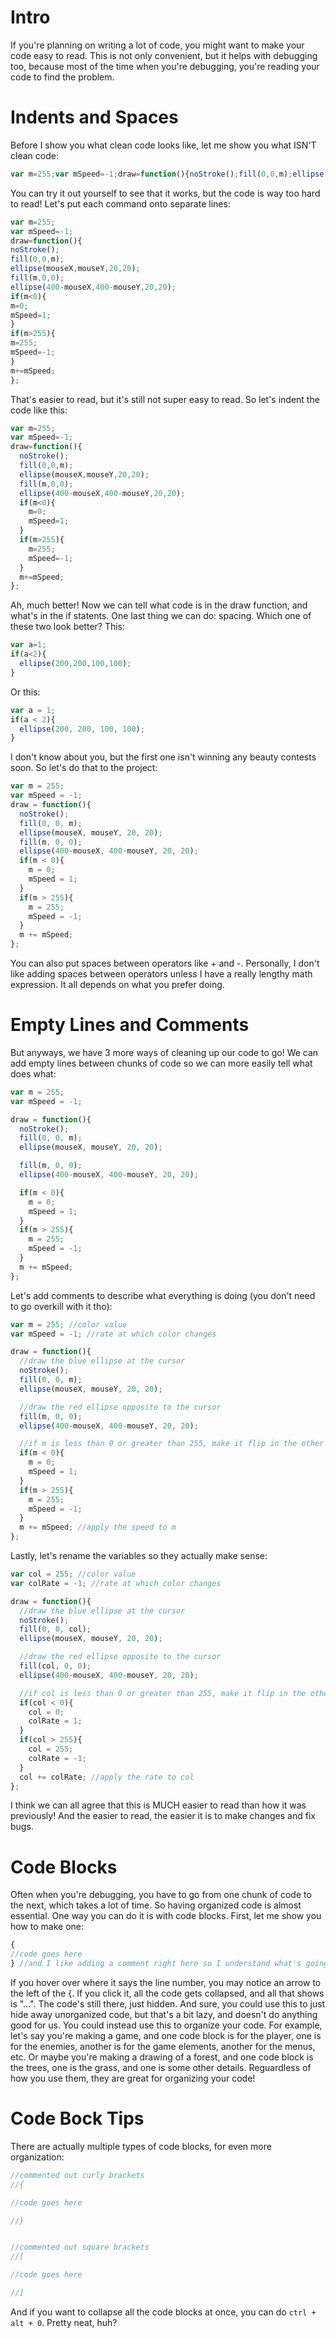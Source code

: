 # Intro
If you're planning on writing a lot of code, you might want to make your code easy to read. This is not only convenient, but it helps with debugging too, because most of the time when you're debugging, you're reading your code to find the problem.

# Indents and Spaces
Before I show you what clean code looks like, let me show you what ISN'T clean code:
```js
var m=255;var mSpeed=-1;draw=function(){noStroke();fill(0,0,m);ellipse(mouseX,mouseY,20,20);fill(m,0,0);ellipse(400-mouseX,400-mouseY,20,20);if(m<0){m=0;mSpeed=1;}if(m>255){m=255;mSpeed=-1;}m+=mSpeed;};
```
You can try it out yourself to see that it works, but the code is way too hard to read! Let's put each command onto separate lines:
```js
var m=255;
var mSpeed=-1;
draw=function(){
noStroke();
fill(0,0,m);
ellipse(mouseX,mouseY,20,20);
fill(m,0,0);
ellipse(400-mouseX,400-mouseY,20,20);
if(m<0){
m=0;
mSpeed=1;
}
if(m>255){
m=255;
mSpeed=-1;
}
m+=mSpeed;
};
```
That's easier to read, but it's still not super easy to read. So let's indent the code like this:
```js
var m=255;
var mSpeed=-1;
draw=function(){
  noStroke();
  fill(0,0,m);
  ellipse(mouseX,mouseY,20,20);
  fill(m,0,0);
  ellipse(400-mouseX,400-mouseY,20,20);
  if(m<0){
    m=0;
    mSpeed=1;
  }
  if(m>255){
    m=255;
    mSpeed=-1;
  }
  m+=mSpeed;
};
```
Ah, much better! Now we can tell what code is in the draw function, and what's in the if statents. One last thing we can do: spacing. Which one of these two look better? This:
```js
var a=1;
if(a<2){
  ellipse(200,200,100,100);
}
```
Or this:
```js
var a = 1;
if(a < 2){
  ellipse(200, 200, 100, 100);
}
```
I don't know about you, but the first one isn't winning any beauty contests soon. So let's do that to the project:
```js
var m = 255;
var mSpeed = -1;
draw = function(){
  noStroke();
  fill(0, 0, m);
  ellipse(mouseX, mouseY, 20, 20);
  fill(m, 0, 0);
  ellipse(400-mouseX, 400-mouseY, 20, 20);
  if(m < 0){
    m = 0;
    mSpeed = 1;
  }
  if(m > 255){
    m = 255;
    mSpeed = -1;
  }
  m += mSpeed;
};
```
You can also put spaces between operators like + and -. Personally, I don't like adding spaces between operators unless I have a really lengthy math expression. It all depends on what you prefer doing.

# Empty Lines and Comments
But anyways, we have 3 more ways of cleaning up our code to go! We can add empty lines between chunks of code so we can more easily tell what does what:
```js
var m = 255;
var mSpeed = -1;

draw = function(){
  noStroke();
  fill(0, 0, m);
  ellipse(mouseX, mouseY, 20, 20);

  fill(m, 0, 0);
  ellipse(400-mouseX, 400-mouseY, 20, 20);

  if(m < 0){
    m = 0;
    mSpeed = 1;
  }
  if(m > 255){
    m = 255;
    mSpeed = -1;
  }
  m += mSpeed;
};
```
Let's add comments to describe what everything is doing (you don't need to go overkill with it tho):
```js
var m = 255; //color value
var mSpeed = -1; //rate at which color changes

draw = function(){
  //draw the blue ellipse at the cursor
  noStroke();
  fill(0, 0, m);
  ellipse(mouseX, mouseY, 20, 20);

  //draw the red ellipse opposite to the cursor
  fill(m, 0, 0);
  ellipse(400-mouseX, 400-mouseY, 20, 20);

  //if m is less than 0 or greater than 255, make it flip in the other direction.
  if(m < 0){
    m = 0;
    mSpeed = 1;
  }
  if(m > 255){
    m = 255;
    mSpeed = -1;
  }
  m += mSpeed; //apply the speed to m
};
```
Lastly, let's rename the variables so they actually make sense:
```js
var col = 255; //color value
var colRate = -1; //rate at which color changes

draw = function(){
  //draw the blue ellipse at the cursor
  noStroke();
  fill(0, 0, col);
  ellipse(mouseX, mouseY, 20, 20);

  //draw the red ellipse opposite to the cursor
  fill(col, 0, 0);
  ellipse(400-mouseX, 400-mouseY, 20, 20);

  //if col is less than 0 or greater than 255, make it flip in the other direction.
  if(col < 0){
    col = 0;
    colRate = 1;
  }
  if(col > 255){
    col = 255;
    colRate = -1;
  }
  col += colRate; //apply the rate to col
};
```
I think we can all agree that this is MUCH easier to read than how it was previously! And the easier to read, the easier it is to make changes and fix bugs.

# Code Blocks
Often when you're debugging, you have to go from one chunk of code to the next, which takes a lot of time. So having organized code is almost essential. One way you can do it is with code blocks. First, let me show you how to make one:
```js
{
//code goes here
} //and I like adding a comment right here so I understand what's going on the inside
```
If you hover over where it says the line number, you may notice an arrow to the left of the {. If you click it, all the code gets collapsed, and all that shows is "...". The code's still there, just hidden. And sure, you could use this to just hide away unorganized code, but that's a bit lazy, and doesn't do anything good for us. You could instead use this to organize your code. For example, let's say you're making a game, and one code block is for the player, one is for the enemies, another is for the game elements, another for the menus, etc. Or maybe you're making a drawing of a forest, and one code block is the trees, one is the grass, and one is some other details. Reguardless of how you use them, they are great for organizing your code!

# Code Bock Tips
There are actually multiple types of code blocks, for even more organization:
```js
//commented out curly brackets
//{

//code goes here

//}


//commented out square brackets
//[

//code goes here

//]
```

And if you want to collapse all the code blocks at once, you can do `ctrl + alt + 0`. Pretty neat, huh?
